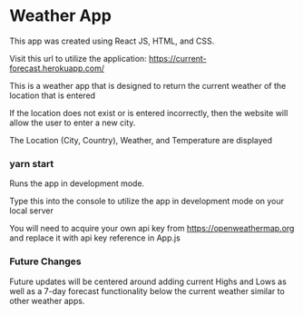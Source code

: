 # Weather App

This app was created using React JS, HTML, and CSS.

Visit this url to utilize the application: https://current-forecast.herokuapp.com/

This is a weather app that is designed to return the current weather of the location that is entered

If the location does not exist or is entered incorrectly, then the website will allow the user to enter a new city.

The Location (City, Country), Weather, and Temperature are displayed

### yarn start

Runs the app in development mode.

Type this into the console to utilize the app in development mode on your local server

You will need to acquire your own api key from https://openweathermap.org and replace it with api key reference in App.js

### Future Changes

Future updates will be centered around adding current Highs and Lows as well as a 7-day forecast functionality below the current weather similar to other weather apps.